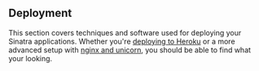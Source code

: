 Deployment
----------

This section covers techniques and software used for deploying your Sinatra
applications. Whether you're [deploying to Heroku][deploy-heroku] or a more
advanced setup with [nginx and unicorn][nginx-unicorn], you should be able to
find what your looking.

[deploy-heroku]: http://sinatra-book.gittr.com/#heroku
[nginx-unicorn]: http://recipes.sinatrarb.com/p/deployment/nginx_proxied_to_unicorn
